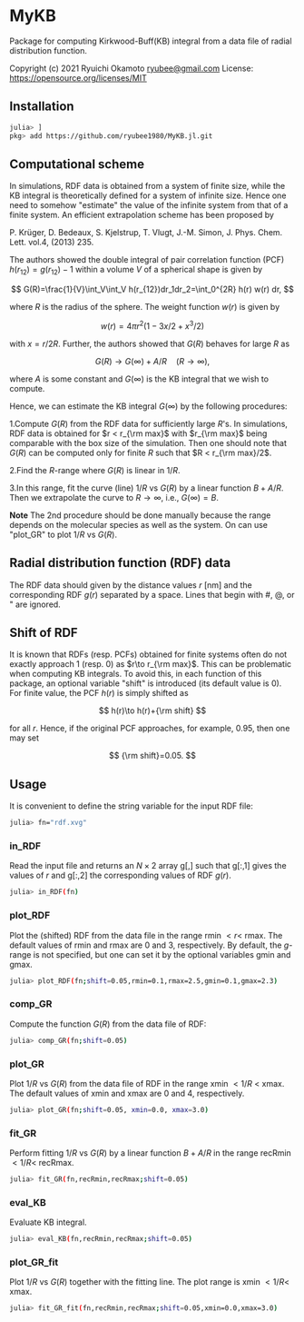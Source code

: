 # MyKB
Package for computing Kirkwood-Buff(KB) integral from a data file of radial distribution function. 

Copyright (c) 2021 Ryuichi Okamoto <ryubee@gmail.com>
License: https://opensource.org/licenses/MIT

## Installation
```sh
julia> ]
pkg> add https://github.com/ryubee1980/MyKB.jl.git
```

## Computational scheme
In simulations, RDF data is obtained from a system of finite size, while the KB integral is theoretically defined for a system of infinite size. 
Hence one need to somehow "estimate" the value of the infinite system from that of a finite system.
An efficient extrapolation scheme has been proposed by

P. Krüger, D. Bedeaux, S. Kjelstrup, T. Vlugt, J.-M. Simon, J. Phys. Chem. Lett. vol.4, (2013) 235.

The authors showed the double integral of pair correlation function (PCF) $h(r_{12})=g(r_{12})-1$ within a volume $V$ of a spherical shape is given by

$$
G(R)=\frac{1}{V}\int_V\int_V h(r_{12})dr_1dr_2=\int_0^{2R} h(r) w(r) dr,
$$

where $R$ is the radius of the sphere. The weight function $w(r)$ is given by

$$
w(r)=4\pi r^2(1-3x/2+x^3/2)
$$

with $x=r/2R$. Further, the authors showed that $G(R)$ behaves for large $R$ as

$$
G(R)\to G(\infty)+A/R \quad (R\to\infty),
$$

where $A$ is some constant and $G(\infty)$ is the KB integral that we wish to compute. 

Hence, we can estimate the KB integral $G(\infty)$ by the following procedures:

1.Compute $G(R)$ from the RDF data for sufficiently large $R$'s. In simulations, RDF data is obtained for $r < r_{\rm max}$ with $r_{\rm max}$ being comparable with the box size of the simulation. Then one should note that $G(R)$ can be computed only for finite $R$ such that $R < r_{\rm max}/2$.

2.Find the $R$-range where $G(R)$ is linear in $1/R$. 

3.In this range, fit the curve (line) $1/R$ vs $G(R)$ by a linear function $B+A/R$. Then we extrapolate the curve to $R\to \infty$, i.e., $G(\infty)=B$.

**Note**
The 2nd procedure should be done manually because the range depends on the molecular species as well as the system. On can use "plot_GR" to plot $1/R$ vs $G(R)$.


## Radial distribution function (RDF) data
The RDF data should given by the distance values $r$ [nm] and the corresponding RDF $g(r)$ separated by a space. Lines that begin with #, @, or " are ignored.

## Shift of RDF
It is known that RDFs (resp. PCFs) obtained for finite systems often do not exactly approach $1$ (resp. $0$) as $r\to r_{\rm max}$. This can be problematic when computing KB integrals. To avoid this, in each function of this package, an optional variable "shift" is introduced (its default value is 0). For finite value, the PCF $h(r)$ is simply shifted as

$$
h(r)\to h(r)+{\rm shift}
$$

for all $r$. Hence, if the original PCF approaches, for example, $0.95$, then one may set

$$
{\rm shift}=0.05.
$$

## Usage
It is convenient to define the string variable for the input RDF file:
```sh
julia> fn="rdf.xvg"
```

### in_RDF
Read the input file and returns an $N\times 2$ array g[,] such that g[:,1] gives the values of $r$ and g[:,2] the corresponding values of RDF $g(r)$.
```sh
julia> in_RDF(fn)
```

### plot_RDF
Plot the (shifted) RDF from the data file in the range rmin $< r <$ rmax. The default values of rmin and rmax are 0 and 3, respectively.
By default, the $g$-range is not specified, but one can set it by the optional variables gmin and gmax.
```sh
julia> plot_RDF(fn;shift=0.05,rmin=0.1,rmax=2.5,gmin=0.1,gmax=2.3)
```

### comp_GR
Compute the function $G(R)$ from the data file of RDF:
```sh
julia> comp_GR(fn;shift=0.05)
```

### plot_GR
Plot $1/R$ vs $G(R)$ from the data file of RDF in the range xmin $< 1/R$ < xmax. The default values of xmin and xmax are 0 and 4, respectively.
```sh
julia> plot_GR(fn;shift=0.05, xmin=0.0, xmax=3.0)
```

### fit_GR
Perform fitting $1/R$ vs $G(R)$ by a linear function $B+A/R$ in the range recRmin $< 1/R <$ recRmax.
```sh
julia> fit_GR(fn,recRmin,recRmax;shift=0.05)
```

### eval_KB
Evaluate KB integral.
```sh
julia> eval_KB(fn,recRmin,recRmax;shift=0.05)
```

### plot_GR_fit
Plot $1/R$ vs $G(R)$ together with the fitting line. The plot range is xmin $< 1/R <$ xmax.
```sh
julia> fit_GR_fit(fn,recRmin,recRmax;shift=0.05,xmin=0.0,xmax=3.0)
```